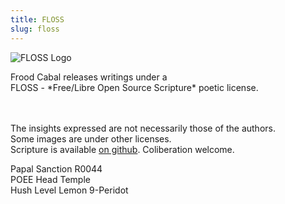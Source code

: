 ```yaml
---
title: FLOSS
slug: floss
---
```


<img className="w35" src="/image/svg/floss.svg" alt="FLOSS Logo" />

<p className="center">
  Frood Cabal releases writings under a
  <br />FLOSS - *Free/Libre Open Source Scripture* poetic license.

<br /><br />The insights expressed are not necessarily those of the authors.
<br /><kopy></kopy> Some images are under other licenses.
<br />Scripture is available [on github](https://github.com/poee/lol). Coliberation welcome.

</p>

<stamp>
  Papal Sanction R0044
  <br />POEE Head Temple
  <br />Hush Level Lemon 9-Peridot
</stamp>
